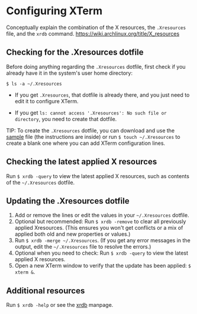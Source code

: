 # Configuring XTerm

Conceptually explain the combination of the X resources, the `.Xresources` file, and the `xrdb` command.
https://wiki.archlinux.org/title/X_resources


## Checking for the .Xresources dotfile

Before doing anything regarding the `.Xresources` dotfile, first check if you already have it in the system's user home directory:

`$ ls -a ~/.Xresources`

- If you get `.Xresources`, that dotfile is already there, and you just need to edit it to configure XTerm.

- If you get `ls: cannot access '.Xresources': No such file or directory`, you need to create that dotfile.

TIP: To create the `.Xresources` dotfile, you can download and use the [sample](https://github.com/xterm-x11/files.Xresources/blob/main/sample.Xresources) file (the instructions are inside) or run `$ touch ~/.Xresources` to create a blank one where you can add XTerm configuration lines.

## Checking the latest applied X resources

Run `$ xrdb -query` to view the latest applied X resources, such as contents of the `~/.Xresources` dotfile.

## Updating the .Xresources dotfile

1. Add or remove the lines or edit the values in your `~/.Xresources` dotfile.
2. Optional but recommended: Run `$ xrdb -remove` to clear all previously applied Xresources. (This ensures you won't get conflicts or a mix of applied both old and new properties or values.)
3. Run `$ xrdb -merge ~/.Xresources`. (If you get any error messages in the output, edit the `~/.Xresources` file to resolve the errors.)
4. Optional when you need to check: Run `$ xrdb -query` to view the latest applied X resources.
5. Open a new XTerm window to verify that the update has been applied: `$ xterm &`.

## Additional resources

Run `$ xrdb -help` or see the [xrdb](https://www.x.org/releases/X11R7.7/doc/man/man1/xrdb.1.xhtml) manpage.
